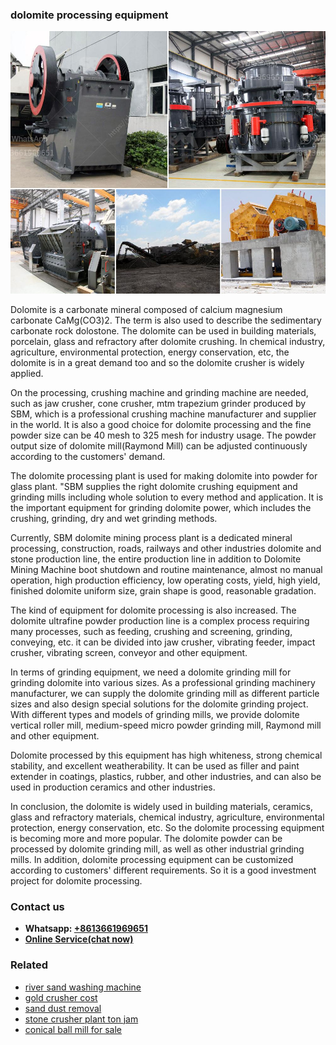 <h3>dolomite processing equipment</h3><img src='1708589477.jpg' alt=''><p>Dolomite is a carbonate mineral composed of calcium magnesium carbonate CaMg(CO3)2. The term is also used to describe the sedimentary carbonate rock dolostone. The dolomite can be used in building materials, porcelain, glass and refractory after dolomite crushing. In chemical industry, agriculture, environmental protection, energy conservation, etc, the dolomite is in a great demand too and so the dolomite crusher is widely applied.</p><p>On the processing, crushing machine and grinding machine are needed, such as jaw crusher, cone crusher, mtm trapezium grinder produced by SBM, which is a professional crushing machine manufacturer and supplier in the world. It is also a good choice for dolomite processing and the fine powder size can be 40 mesh to 325 mesh for industry usage. The powder output size of dolomite mill(Raymond Mill) can be adjusted continuously according to the customers' demand.</p><p>The dolomite processing plant is used for making dolomite into powder for glass plant. "SBM supplies the right dolomite crushing equipment and grinding mills including whole solution to every method and application. It is the important equipment for grinding dolomite power, which includes the crushing, grinding, dry and wet grinding methods.</p><p>Currently, SBM dolomite mining process plant is a dedicated mineral processing, construction, roads, railways and other industries dolomite and stone production line, the entire production line in addition to Dolomite Mining Machine boot shutdown and routine maintenance, almost no manual operation, high production efficiency, low operating costs, yield, high yield, finished dolomite uniform size, grain shape is good, reasonable gradation.</p><p>The kind of equipment for dolomite processing is also increased. The dolomite ultrafine powder production line is a complex process requiring many processes, such as feeding, crushing and screening, grinding, conveying, etc. it can be divided into jaw crusher, vibrating feeder, impact crusher, vibrating screen, conveyor and other equipment.</p><p>In terms of grinding equipment, we need a dolomite grinding mill for grinding dolomite into various sizes. As a professional grinding machinery manufacturer, we can supply the dolomite grinding mill as different particle sizes and also design special solutions for the dolomite grinding project. With different types and models of grinding mills, we provide dolomite vertical roller mill, medium-speed micro powder grinding mill, Raymond mill and other equipment.</p><p>Dolomite processed by this equipment has high whiteness, strong chemical stability, and excellent weatherability. It can be used as filler and paint extender in coatings, plastics, rubber, and other industries, and can also be used in production ceramics and other industries.</p><p>In conclusion, the dolomite is widely used in building materials, ceramics, glass and refractory materials, chemical industry, agriculture, environmental protection, energy conservation, etc. So the dolomite processing equipment is becoming more and more popular. The dolomite powder can be processed by dolomite grinding mill, as well as other industrial grinding mills. In addition, dolomite processing equipment can be customized according to customers' different requirements. So it is a good investment project for dolomite processing.</p><h3>Contact us</h3><ul><li><strong>Whatsapp:&nbsp;<a href="https://wa.me/8613661969651">+8613661969651</a></strong></li><li><a href="https://swt.shibang-china.com/?git&amp;zhl&amp;dolomite processing equipment"><strong>Online Service(chat now)</strong></a></li></ul><h3>Related</h3><ul><li><a href='river sand washing machine.md'>river sand washing machine</a></li><li><a href='gold crusher cost.md'>gold crusher cost</a></li><li><a href='sand dust removal.md'>sand dust removal</a></li><li><a href='stone crusher plant ton jam.md'>stone crusher plant ton jam</a></li><li><a href='conical ball mill for sale.md'>conical ball mill for sale</a></li></ul>